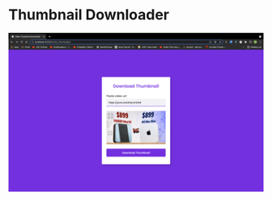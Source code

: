 # Thumbnail Downloader

<img
            src="https://raw.githubusercontent.com/DevGautam2000/thumbnail_downloader/master/img.png"
            alt="site_img"
          />
